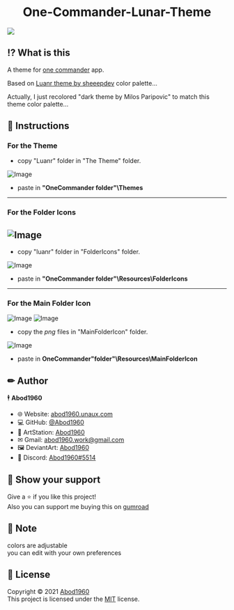 <h1 align='center'> One-Commander-Lunar-Theme</h1>

![](https://i.imgur.com/m9u0OTW.jpg)

## ⁉ What is this

A theme for [one commander](http://www.onecommander.com) app.
 
Based on [Luanr theme by sheeepdev](https://github.com/lunar-theme) color palette...
 
Actually, I just recolored "dark theme by Milos Paripovic" to match this theme color palette...
 
 
## 🧾 Instructions


### For the Theme


- copy "Luanr" folder in "The Theme" folder.

![Image](https://i.imgur.com/p9GgQe5.jpg)

- paste in **"OneCommander folder"\Themes**

---
### For the Folder Icons


![Image](https://i.imgur.com/EVQ5qqt.png)
---
- copy "luanr" folder in "FolderIcons" folder.

![Image](https://i.imgur.com/zg6839l.jpg)

- paste in **"OneCommander folder"\Resources\FolderIcons**

---
### For the Main Folder Icon

![Image](https://i.imgur.com/U12aZ1p.png)    ![Image](https://i.imgur.com/oVCZ4LJ.png)

- copy the *png* files in "MainFolderIcon" folder.

![Image](https://i.imgur.com/SliqlSz.jpg)

- paste in **OneCommander"folder"\Resources\MainFolderIcon**

<!--in the future, maybe>
## 👍 Recommended extensions and styles


🍀 If you want to make your discord app has a lunaric look, here is a theme i made: [Translucence Luanr Theme](https://github.com/Abod1960/BetterDiscord-Translucence-Themes/tree/master/Themes/Translucence-Paper).

⚜ And if you want to get an Lunar cursor, here you can get it: [Paper-Cursor](https://www.deviantart.com/abod1960/art/Paper-Cursor-883799195).

🚥 And here is a Dock icons with that lunaric look: [Lunar-Dock-Icons](https://www.deviantart.com/abod1960/art/Paper-Dock-Icons-883822787).

🎴 And here is some wallpapers to complete your lunaric setup: [PaperPack-Minimalist-Wallpapers](https://www.deviantart.com/abod1960/art/PaperPack-Minimalist-Wallpapers-883815203).

🎨 And don't forget Google Chrome, here is a theme for chrome: [Luanr-Chrome](https://github.com/Abod1960/Paper-Chrome).

➰ If you are using Ueli here is a theme for Ueli: [Lunar-Ueli](https://github.com/Abod1960/Paper-Ueli).

▶ And I made a Paper theme for YouTube, here it is: [Paper-YT-Theme](https://github.com/Abod1960/Paper-YT-Theme).
<!-->
## ✏ Author

🕴 **Abod1960**

* 🌐 Website: [abod1960.unaux.com](https://abod1960.github.io/My-Website/?i=1)
* 💻 GitHub: [@Abod1960](https://github.com/Abod1960)
* 🎨 ArtStation: [Abod1960](https://www.artstation.com/abod1960)
*  ✉ Gmail: abod1960.work@gmail.com
*   🖼 DeviantArt: [Abod1960](https://www.deviantart.com/abod1960)
*   💬 Discord: [Abod1960#5514](https://discord.com/users/750369816279253083)<br>


## 🌟 Show your support

Give a ⭐️ if you like this project!<br>
Also you can support me buying this on [gumroad](https://gum.co/irTbV)

## 📝 Note

colors are adjustable<br>
you can edit with your own preferences 

## 📩 License

Copyright © 2021 [Abod1960](https://github.com/Abod1960)<br />
This project is licensed under the [MIT](https://github.com/Abod1960/One-Commander-Paper-Theme/blob/main/LICENSE) license.


